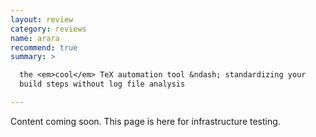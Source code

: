 ```yaml
---
layout: review
category: reviews
name: arara
recommend: true
summary: >

  the <em>cool</em> TeX automation tool &ndash; standardizing your
  build steps without log file analysis

---
```


Content coming soon. This page is here for infrastructure testing.
